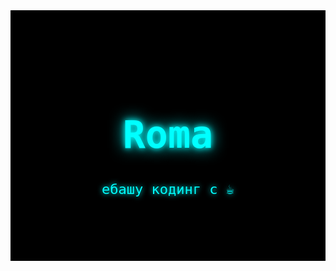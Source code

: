 <!-- 🖤 Minimal Cyber Profile by Roma -->

<div align="center" style="background-color:#000000; padding:80px 0; color:#00ffff; font-family:monospace;">

<h1 style="font-size:60px; text-shadow: 0 0 10px #00ffff, 0 0 25px #00ffff;">
  Roma
</h1>

<p style="font-size:22px; text-shadow: 0 0 8px #00ffff;">
  eбaшу кодинг c ☕
</p>

</div>
